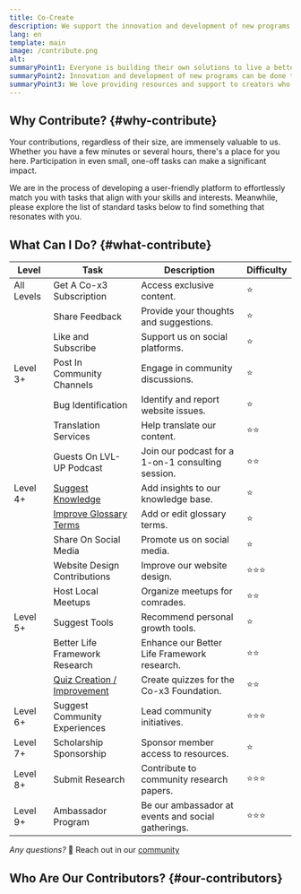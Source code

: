 ```yaml
---
title: Co-Create
description: We support the innovation and development of new programs by providing resources and support to creators who want to build solutions for the community.
lang: en
template: main
image: /contribute.png
alt: 
summaryPoint1: Everyone is building their own solutions to live a better life in isolation.
summaryPoint2: Innovation and development of new programs can be done together.
summaryPoint3: We love providing resources and support to creators who want to build solutions for the community.
---
```


## Why Contribute? {#why-contribute}

Your contributions, regardless of their size, are immensely valuable to us. Whether you have a few minutes or several hours, there's a place for you here. Participation in even small, one-off tasks can make a significant impact.

We are in the process of developing a user-friendly platform to effortlessly match you with tasks that align with your skills and interests. Meanwhile, please explore the list of standard tasks below to find something that resonates with you.

## What Can I Do? {#what-contribute}

| Level        | Task                               | Description                                           | Difficulty        |
|--------------|------------------------------------|-------------------------------------------------------|-------------------|
| All Levels   | Get A Co-x3 Subscription           | Access exclusive content.                             | ⭐               |
|              | Share Feedback                     | Provide your thoughts and suggestions.                | ⭐                |
|              | Like and Subscribe                 | Support us on social platforms.                       | ⭐               |
| Level 3+     | Post In Community Channels         | Engage in community discussions.                      | ⭐               |
|              | Bug Identification                 | Identify and report website issues.                   | ⭐               |
|              | Translation Services               | Help translate our content.                           | ⭐⭐             |
|              | Guests On LVL-UP Podcast           | Join our podcast for a 1-on-1 consulting session.     | ⭐⭐             |
| Level 4+     | [Suggest Knowledge](/make-positive-impact/contribute/knowledge)                  | Add insights to our knowledge base.                   | ⭐               |
|              | [Improve Glossary Terms](/make-positive-impact/contribute/glossary)             | Add or edit glossary terms.                            | ⭐               |
|              | Share On Social Media              | Promote us on social media.                           | ⭐               |
|              | Website Design Contributions       | Improve our website design.                           | ⭐⭐⭐           |
|              | Host Local Meetups                 | Organize meetups for comrades.                        | ⭐⭐             |
| Level 5+     | Suggest Tools                      | Recommend personal growth tools.                      | ⭐               |
|              | Better Life Framework Research             | Enhance our Better Life Framework research.                   | ⭐⭐             |
|              | [Quiz Creation / Improvement](/make-positive-impact/contribute/quizzes)                      | Create quizzes for the Co-x3 Foundation.              | ⭐⭐             |
| Level 6+     | Suggest Community Experiences      | Lead community initiatives.                           | ⭐⭐⭐           |
| Level 7+     | Scholarship Sponsorship            | Sponsor member access to resources.                   | ⭐                |
| Level 8+     | Submit Research                    | Contribute to community research papers.              | ⭐⭐⭐           |
| Level 9+     | Ambassador Program                 | Be our ambassador at events and social gatherings.    | ⭐⭐⭐           |

_Any questions?_ 🤔 Reach out in our [community](https://our.x3.family/)

## Who Are Our Contributors? {#our-contributors}

<Contributors />
